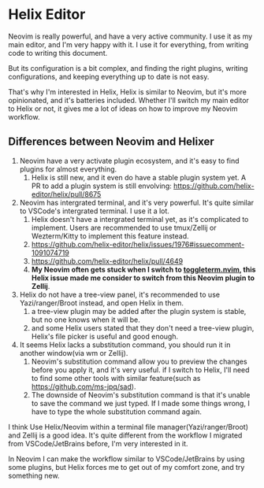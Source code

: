 # Helix Editor

Neovim is really powerful, and have a very active community. I use it as my main editor, and I'm very happy with it. I use it for everything, from writing code to writing this document.

But its configuration is a bit complex, and finding the right plugins, writing configurations, and keeping everything up to date is not easy.

That's why I'm interested in Helix, Helix is similar to Neovim, but it's more opinionated, and it's batteries included.
Whether I'll switch my main editor to Helix or not, it gives me a lot of ideas on how to improve my Neovim workflow.

## Differences between Neovim and Helixer

1. Neovim have a very activate plugin ecosystem, and it's easy to find plugins for almost everything.
    1. Helix is still new, and it even do have a stable plugin system yet. A PR to add a plugin system is still envolving: <https://github.com/helix-editor/helix/pull/8675>
2. Neovim has intergrated terminal, and it's very powerful. It's quite similar to VSCode's intergrated terminal. I use it a lot.
    1. Helix doesn't have a intergrated terminal yet, as it's complicated to implement. Users are recommended to use tmux/Zellij or Wezterm/Kitty to implement this feature instead.
    1. <https://github.com/helix-editor/helix/issues/1976#issuecomment-1091074719>
    1. <https://github.com/helix-editor/helix/pull/4649>
    1. **My Neovim often gets stuck when I switch to [toggleterm.nvim](https://github.com/akinsho/toggleterm.nvim), this Helix issue made me consider to switch from this Neovim plugin to Zellij**.
1. Helix do not have a tree-view panel, it's recommended to use Yazi/ranger/Broot instead, and open Helix in them.
    1. a tree-view plugin may be added after the plugin system is stable, but no one knows when it will be.
    2. and some Helix users stated that they don't need a tree-view plugin, Helix's file picker is useful and good enough.
1. It seems Helix lacks a substitution command, you should run it in another window(via wm or Zellij).
    1. Neovim's substitution command allow you to preview the changes before you apply it, and it's very useful. if I switch to Helix, I'll need to find some other tools with similar feature(such as https://github.com/ms-jpq/sad).
    2. The downside of Neovim's substitution command is that it's unable to save the command we just typed. If I made some things wrong, I have to type the whole substitution command again.

I think Use Helix/Neovim within a terminal file manager(Yazi/ranger/Broot) and Zellij is a good idea. 
It's quite different from the workflow I migrated from VSCode/JetBrains before, I'm very interested in it.

In Neovim I can make the workflow similar to VSCode/JetBrains by using some plugins, but Helix forces me to get out of my comfort zone, and try something new.
